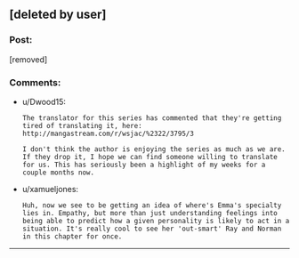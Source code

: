 ## [deleted by user]

### Post:

[removed]

### Comments:

- u/Dwood15:
  ```
  The translator for this series has commented that they're getting tired of translating it, here: http://mangastream.com/r/wsjac/%2322/3795/3

  I don't think the author is enjoying the series as much as we are. If they drop it, I hope we can find someone willing to translate for us. This has seriously been a highlight of my weeks for a couple months now.
  ```

- u/xamueljones:
  ```
  Huh, now we see to be getting an idea of where's Emma's specialty lies in. Empathy, but more than just understanding feelings into being able to predict how a given personality is likely to act in a situation. It's really cool to see her 'out-smart' Ray and Norman in this chapter for once.
  ```

---

